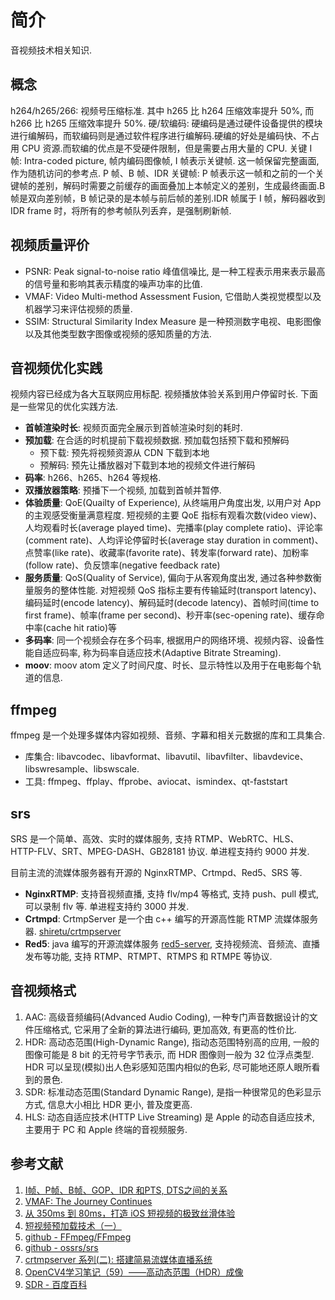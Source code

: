 # 简介
音视频技术相关知识.

## 概念
h264/h265/266: 视频号压缩标准. 其中 h265 比 h264 压缩效率提升 50%, 而 h266 比 h265 压缩效率提升 50%.
硬/软编码: 硬编码是通过硬件设备提供的模块进行编解码，而软编码则是通过软件程序进行编解码.硬编的好处是编码快、不占用 CPU 资源.而软编的优点是不受硬件限制，但是需要占用大量的 CPU.
关键 I 帧: Intra-coded picture, 帧内编码图像帧, I 帧表示关键帧. 这一帧保留完整画面, 作为随机访问的参考点.
P 帧、B 帧、IDR 关键帧: P 帧表示这一帧和之前的一个关键帧的差别，解码时需要之前缓存的画面叠加上本帧定义的差别，生成最终画面.B 帧是双向差别帧，B 帧记录的是本帧与前后帧的差别.IDR 帧属于 I 帧，解码器收到 IDR frame 时，将所有的参考帧队列丢弃，是强制刷新帧.

## 视频质量评价
- PSNR: Peak signal-to-noise ratio 峰值信噪比, 是一种工程表示用来表示最高的信号量和影响其表示精度的噪声功率的比值.
- VMAF: Video Multi-method Assessment Fusion, 它借助人类视觉模型以及机器学习来评估视频的质量.
- SSIM: Structural Similarity Index Measure 是一种预测数字电视、电影图像以及其他类型数字图像或视频的感知质量的方法.

## 音视频优化实践
视频内容已经成为各大互联网应用标配. 视频播放体验关系到用户停留时长. 下面是一些常见的优化实践方法.
- **首帧渲染时长**: 视频页面完全展示到首帧渲染时刻的耗时.
- **预加载**: 在合适的时机提前下载视频数据. 预加载包括预下载和预解码
    - 预下载: 预先将视频资源从 CDN 下载到本地
    - 预解码: 预先让播放器对下载到本地的视频文件进行解码
- **码率**: h266、h265、h264 等规格.
- **双播放器策略**: 预播下一个视频, 加载到首帧并暂停.
- **体验质量**: QoE(Quailty of Experience), 从终端用户角度出发, 以用户对 App 的主观感受衡量满意程度. 短视频的主要 QoE 指标有观看次数(video view)、人均观看时长(average played time)、完播率(play complete ratio)、评论率(comment rate)、人均评论停留时长(average stay duration in comment)、点赞率(like rate)、收藏率(favorite rate)、转发率(forward rate)、加粉率(follow rate)、负反馈率(negative feedback rate)
- **服务质量**: QoS(Quality of Service), 偏向于从客观角度出发, 通过各种参数衡量服务的整体性能. 对短视频 QoS 指标主要有传输延时(transport latency)、编码延时(encode latency)、解码延时(decode latency)、首帧时间(time to first frame)、帧率(frame per second)、秒开率(sec-opening rate)、缓存命中率(cache hit ratio)等
- **多码率**: 同一个视频会存在多个码率, 根据用户的网络环境、视频内容、设备性能自适应码率, 称为码率自适应技术(Adaptive Bitrate Streaming).
- **moov**: moov atom 定义了时间尺度、时长、显示特性以及用于在电影每个轨道的信息.

## ffmpeg
ffmpeg 是一个处理多媒体内容如视频、音频、字幕和相关元数据的库和工具集合.
- 库集合: libavcodec、libavformat、libavutil、libavfilter、libavdevice、libswresample、libswscale.
- 工具: ffmpeg、ffplay、ffprobe、aviocat、ismindex、qt-faststart

## srs
SRS 是一个简单、高效、实时的媒体服务, 支持 RTMP、WebRTC、HLS、HTTP-FLV、SRT、MPEG-DASH、GB28181 协议. 单进程支持约 9000 并发.

目前主流的流媒体服务器有开源的 NginxRTMP、Crtmpd、Red5、SRS 等.
- **NginxRTMP**: 支持音视频直播, 支持 flv/mp4 等格式, 支持 push、pull 模式, 可以录制 flv 等. 单进程支持约 3000 并发.
- **Crtmpd**: CrtmpServer 是一个由 c++ 编写的开源高性能 RTMP 流媒体服务器. [shiretu/crtmpserver](https://github.com/shiretu/crtmpserver)
- **Red5**: java 编写的开源流媒体服务 [red5-server](https://github.com/Red5/red5-server), 支持视频流、音频流、直播发布等功能, 支持 RTMP、RTMPT、RTMPS 和 RTMPE 等协议.

## 音视频格式
1. AAC: 高级音频编码(Advanced Audio Coding), 一种专门声音数据设计的文件压缩格式, 它采用了全新的算法进行编码, 更加高效, 有更高的性价比.
2. HDR: 高动态范围(High-Dynamic Range), 指动态范围特别高的应用, 一般的图像可能是 8 bit 的无符号字节表示, 而 HDR 图像则一般为 32 位浮点类型. HDR 可以呈现(模拟)出人色彩感知范围内相似的色彩, 尽可能地还原人眼所看到的景色.
3. SDR: 标准动态范围(Standard Dynamic Range), 是指一种很常见的色彩显示方式, 信息大小相比 HDR 更小, 普及度更高.
4. HLS: 动态自适应技术(HTTP Live Streaming) 是 Apple 的动态自适应技术, 主要用于 PC 和 Apple 终端的音视频服务.

## 参考文献
1. [I帧、P帧、B帧、GOP、IDR 和PTS, DTS之间的关系](https://www.cnblogs.com/yongdaimi/p/10676309.html)
2. [VMAF: The Journey Continues](https://netflixtechblog.com/vmaf-the-journey-continues-44b51ee9ed12)
3. [从 350ms 到 80ms，打造 iOS 短视频的极致丝滑体验](https://learnku.com/articles/60568)
4. [短视频预加载技术（一）](https://johnsonlee.io/2021/02/10/short-video-preloading-1/)
5. [github - FFmpeg/FFmpeg](https://github.com/FFmpeg/FFmpeg)
6. [github - ossrs/srs](https://github.com/ossrs/srs)
7. [crtmpserver 系列(二): 搭建简易流媒体直播系统](https://www.cnblogs.com/wangqiguo/p/6014519.html#_label0)
8. [OpenCV4学习笔记（59）——高动态范围（HDR）成像](https://blog.csdn.net/weixin_45224869/article/details/105895367)
9. [SDR - 百度百科](https://baike.baidu.com/item/SDR/22316143)
